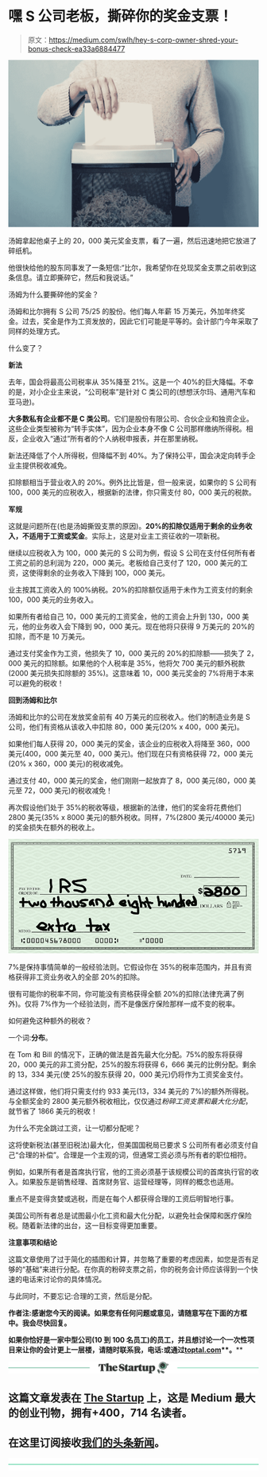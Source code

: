 # 嘿 S 公司老板，撕碎你的奖金支票！

> 原文：<https://medium.com/swlh/hey-s-corp-owner-shred-your-bonus-check-ea33a6884477>

![](img/73bea994fa60f8a127cb6c9615144d55.png)

汤姆拿起他桌子上的 20，000 美元奖金支票，看了一遍，然后迅速地把它放进了碎纸机。

他很快给他的股东同事发了一条短信:“比尔，我希望你在兑现奖金支票之前收到这条信息。请立即撕碎它，然后和我说话。”

汤姆为什么要撕碎他的奖金？

汤姆和比尔拥有 S 公司 75/25 的股份。他们每人年薪 15 万美元，外加年终奖金。过去，奖金是作为工资发放的，因此它们可能是平等的。会计部门今年采取了同样的处理方式。

什么变了？

**新法**

去年，国会将最高公司税率从 35%降至 21%。这是一个 40%的巨大降幅。不幸的是，对小企业主来说，“公司税率”是针对 C 类公司的(想想沃尔玛、通用汽车和亚马逊)。

**大多数私有企业都不是 C 类公司**。它们是股份有限公司、合伙企业和独资企业。这些企业类型被称为“转手实体”，因为企业本身不像 C 公司那样缴纳所得税。相反，企业收入“通过”所有者的个人纳税申报表，并在那里纳税。

新法还降低了个人所得税，但降幅不到 40%。为了保持公平，国会决定向转手企业主提供税收减免。

扣除额相当于营业收入的 20%。例外比比皆是，但一般来说，如果你的 S 公司有 100，000 美元的应税收入，根据新的法律，你只需支付 80，000 美元的税款。

**军规**

这就是问题所在(也是汤姆撕毁支票的原因)。**20%的扣除仅适用于剩余的业务收入，不适用于工资或奖金**。实际上，这是对业主工资征收的一项新税。

继续以应税收入为 100，000 美元的 S 公司为例，假设 S 公司在支付任何所有者工资之前的总利润为 220，000 美元。老板给自己支付了 120，000 美元的工资，这使得剩余的业务收入下降到 100，000 美元。

业主按其工资收入的 100%纳税。20%的扣除额仅适用于未作为工资支付的剩余 100，000 美元的业务收入。

如果所有者给自己 10，000 美元的工资奖金，他的工资会上升到 130，000 美元，他的业务收入会下降到 90，000 美元。现在他将只获得 9 万美元的 20%的扣除，而不是 10 万美元。

通过支付奖金作为工资，他损失了 10，000 美元的 20%的扣除额——损失了 2，000 美元的扣除额。如果他的个人税率是 35%，他将欠 700 美元的额外税款(2000 美元损失扣除额的 35%)。这意味着 10，000 美元奖金的 7%将用于本来可以避免的税收！

**回到汤姆和比尔**

汤姆和比尔的公司在发放奖金前有 40 万美元的应税收入。他们的制造业务是 S 公司，他们有资格从该收入中扣除 80，000 美元(20% x 400，000 美元)。

如果他们每人获得 20，000 美元的奖金，该企业的应税收入将降至 360，000 美元(400，000 美元至 40，000 美元)。他们现在只有资格获得 72，000 美元(20% x 360，000 美元)的税收减免。

通过支付 40，000 美元的奖金，他们刚刚一起放弃了 8，000 美元(80，000 美元至 72，000 美元)的税收减免！

再次假设他们处于 35%的税收等级，根据新的法律，他们的奖金将花费他们 2800 美元(35% x 8000 美元)的额外税收。同样，7%(2800 美元/40000 美元)的奖金损失在额外的税收上。

![](img/5f51e27f847eb361b96ae02b0aa5fb8e.png)

7%是保持事情简单的一般经验法则。它假设你在 35%的税率范围内，并且有资格获得非工资业务收入的全部 20%的扣除。

很有可能你的税率不同，你可能没有资格获得全额 20%的扣除(法律充满了例外)。仅将 7%作为一个经验法则，而不是像医疗保险那样一成不变的税率。

如何避免这种额外的税收？

一个词:**分布**。

在 Tom 和 Bill 的情况下，正确的做法是首先最大化分配。75%的股东将获得 20，000 美元的非工资分配，25%的股东将获得 6，666 美元的比例分配。剩余的 13，334 美元(使 25%的股东获得 20，000 美元)仍将作为工资奖金支付。

通过这样做，他们将只需支付约 933 美元(13，334 美元的 7%)的额外所得税。与全额奖金的 2800 美元额外税收相比，仅仅通过*粉碎工资支票和最大化分配*，就节省了 1866 美元的税收！

为什么不完全跳过工资，让一切都分配呢？

这将使新税法(甚至旧税法)最大化，但美国国税局已要求 S 公司所有者必须支付自己“合理的补偿”。合理是一个主观的词，但通常工资必须与所有者的职位相符。

例如，如果所有者是首席执行官，他的工资必须基于该规模公司的首席执行官的收入。如果股东是销售经理、首席财务官、运营经理等，同样的概念也适用。

重点不是变得贪婪或逃税，而是在每个人都获得合理的工资后明智地行事。

美国公司所有者总是试图最小化工资和最大化分配，以避免社会保障和医疗保险税。随着新法律的出台，这一目标变得更加重要。

**注意事项和结论**

这篇文章使用了过于简化的插图和计算，并忽略了重要的考虑因素，如您是否有足够的“基础”来进行分配。在你真的粉碎支票之前，你的税务会计师应该得到一个快速的电话来讨论你的具体情况。

与此同时，不要忘记:合理的工资，然后是分配。

**作者注:感谢您今天的阅读。如果您有任何问题或意见，请随意写在下面的方框中。我会尽快回复。**

**如果你恰好是一家中型公司(10 到 100 名员工)的员工，并且想讨论一个一次性项目来让你的会计更上一层楼，请随时联系我，电话:**[](mailto:%20scott@sphcpa.com)****或通过**[**toptal.com**](https://www.toptal.com/finance/resume/scott-hoover#book-unmatched-finance-advisors)**。****

**[![](img/308a8d84fb9b2fab43d66c117fcc4bb4.png)](https://medium.com/swlh)**

## **这篇文章发表在 [The Startup](https://medium.com/swlh) 上，这是 Medium 最大的创业刊物，拥有+400，714 名读者。**

## **在这里订阅接收[我们的头条新闻](http://growthsupply.com/the-startup-newsletter/)。**

**[![](img/b0164736ea17a63403e660de5dedf91a.png)](https://medium.com/swlh)**